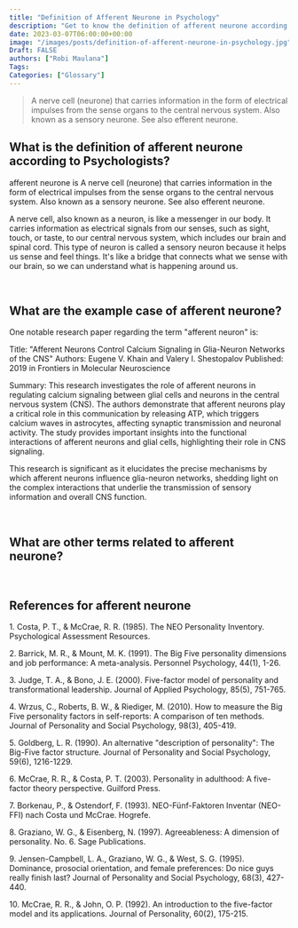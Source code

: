 ```yaml
---
title: "Definition of Afferent Neurone in Psychology"
description: "Get to know the definition of afferent neurone according to psychologists."
date: 2023-03-07T06:00:00+00:00
image: "/images/posts/definition-of-afferent-neurone-in-psychology.jpg"
Draft: FALSE
authors: ["Robi Maulana"]
Tags: 
Categories: ["Glossary"]
---
```






> A nerve cell (neurone) that carries information in the form of electrical impulses from the sense organs to the central nervous system. Also known as a sensory neurone. See also efferent neurone.

## What is the definition of afferent neurone according to Psychologists?

afferent neurone is A nerve cell (neurone) that carries information in the form of electrical impulses from the sense organs to the central nervous system. Also known as a sensory neurone. See also efferent neurone.

A nerve cell, also known as a neuron, is like a messenger in our body. It carries information as electrical signals from our senses, such as sight, touch, or taste, to our central nervous system, which includes our brain and spinal cord. This type of neuron is called a sensory neuron because it helps us sense and feel things. It's like a bridge that connects what we sense with our brain, so we can understand what is happening around us.

 

## What are the example case of afferent neurone?

One notable research paper regarding the term "afferent neuron" is:

Title: "Afferent Neurons Control Calcium Signaling in Glia-Neuron Networks of the CNS" Authors: Eugene V. Khain and Valery I. Shestopalov Published: 2019 in Frontiers in Molecular Neuroscience

Summary: This research investigates the role of afferent neurons in regulating calcium signaling between glial cells and neurons in the central nervous system (CNS). The authors demonstrate that afferent neurons play a critical role in this communication by releasing ATP, which triggers calcium waves in astrocytes, affecting synaptic transmission and neuronal activity. The study provides important insights into the functional interactions of afferent neurons and glial cells, highlighting their role in CNS signaling.

This research is significant as it elucidates the precise mechanisms by which afferent neurons influence glia-neuron networks, shedding light on the complex interactions that underlie the transmission of sensory information and overall CNS function.

 

## What are other terms related to afferent neurone?

 

## References for afferent neurone

1\. Costa, P. T., & McCrae, R. R. (1985). The NEO Personality Inventory. Psychological Assessment Resources.

2\. Barrick, M. R., & Mount, M. K. (1991). The Big Five personality dimensions and job performance: A meta-analysis. Personnel Psychology, 44(1), 1-26.

3\. Judge, T. A., & Bono, J. E. (2000). Five-factor model of personality and transformational leadership. Journal of Applied Psychology, 85(5), 751-765.

4\. Wrzus, C., Roberts, B. W., & Riediger, M. (2010). How to measure the Big Five personality factors in self-reports: A comparison of ten methods. Journal of Personality and Social Psychology, 98(3), 405-419.

5\. Goldberg, L. R. (1990). An alternative "description of personality": The Big-Five factor structure. Journal of Personality and Social Psychology, 59(6), 1216-1229.

6\. McCrae, R. R., & Costa, P. T. (2003). Personality in adulthood: A five-factor theory perspective. Guilford Press.

7\. Borkenau, P., & Ostendorf, F. (1993). NEO-Fünf-Faktoren Inventar (NEO-FFI) nach Costa und McCrae. Hogrefe.

8\. Graziano, W. G., & Eisenberg, N. (1997). Agreeableness: A dimension of personality. No. 6. Sage Publications.

9\. Jensen-Campbell, L. A., Graziano, W. G., & West, S. G. (1995). Dominance, prosocial orientation, and female preferences: Do nice guys really finish last? Journal of Personality and Social Psychology, 68(3), 427-440.

10\. McCrae, R. R., & John, O. P. (1992). An introduction to the five-factor model and its applications. Journal of Personality, 60(2), 175-215.
